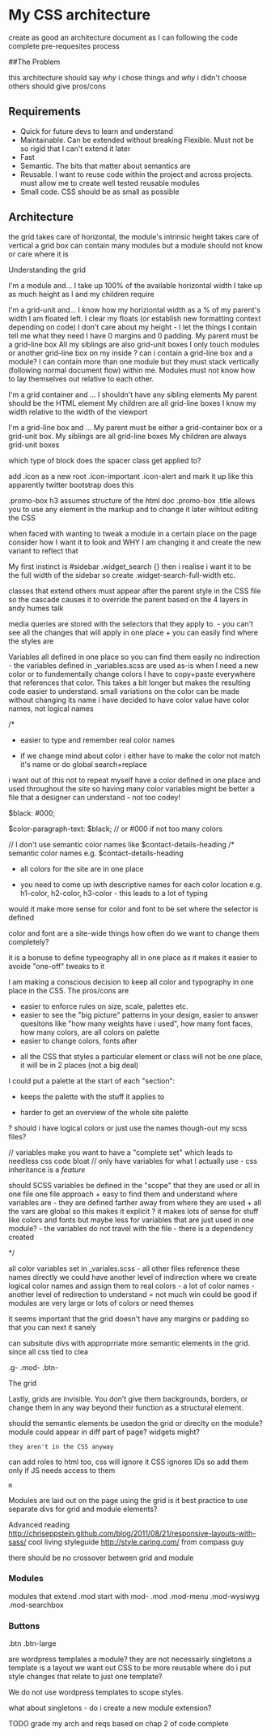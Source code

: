 # My CSS architecture

create as good an architecture document as I can following the code complete pre-requesites process

##The Problem


this architecture should say _why_ i chose things and _why_ i didn't choose others
should give pros/cons

## Requirements

*   Quick for future devs to learn and understand
*   Maintainable. Can be extended without breaking
Flexible. Must not be so rigid that I can't extend it later
*   Fast
*   Semantic. The bits that matter about semantics are
*   Reusable. I want to reuse code within the project and across projects. must allow me to create well tested reusable modules
*   Small code. CSS should be as small as possible



## Architecture


the grid takes care of horizontal, the module's intrinsic height takes care of vertical
a grid box can contain many modules but a module should not know or care where it is

Understanding the grid

I'm a module and...
	I take up 100% of the available horizontal width
	I take up as much height as I and my children require

I'm a grid-unit and...
	I know how my horiziontal width as a % of my parent's width
	I am floated left.
	I clear my floats (or establish new formatting context depending on code)
	I don't care about  my height - I let the things I contain tell me what they need
	I have 0 margins and 0 padding.
	My parent must be a grid-line box
	All my siblings are also grid-unit boxes
	I only touch modules or another grid-line box on my inside
	? can i contain a grid-line box and a module?
	I can contain more than one module but they must stack vertically (following normal document flow) within me. Modules must not know how to lay themselves out relative to each other.

I'm a grid container and ...
	I shouldn't have any sibling elements
	My parent should be the HTML element
	My children are all grid-line boxes
	I know my width relative to the width of the viewport

I'm a grid-line box and ...
	My parent must be either a grid-container box or a grid-unit box.
	My siblings are all grid-line boxes
	My children are always grid-unit boxes

which type of block does the spacer class get applied to?



add .icon as a new root
.icon-important
.icon-alert
and mark it up like this
<i class="icon icon-important"></i>
apparently twitter bootstrap does this

.promo-box h3 assumes structure of the html doc
.promo-box .title allows you to use any element in the markup and to change it later wihtout editing the CSS

when faced with wanting to tweak a module in a certain place on the page consider how I want it to look and WHY I am changing it
and create the new variant to reflect that

My first instinct is
	#sidebar .widget_search {}
then i realise i want it to be the full width of the sidebar so create
	.widget-search-full-width
etc.

classes that extend others must appear after the parent style in the CSS file so the cascade causes it to override the parent
based on the 4 layers in andy humes talk

media queries are stored with the selectors that they apply to.
    - you can't see all the changes that will apply in one place
    + you can easily find where the styles are


Variables
    all defined in one place so you can find them easily
    no indirection - the variables defined in _variables.scss are used as-is
    when I need a new color or to fundementally change colors I have to copy+paste everywhere that references that color. This takes a bit longer but
    makes the resulting code easier to understand.
    small variations on the color can be made without changing its name
    i have decided to have color value have color names, not logical names


/*
+ easier to type and remember real color names
- if we change mind about color i either have to make the color not match it's name or do global search+replace

i want out of this
    not to repeat myself
    have a color defined in one place and used throughout the site
    so having many color variables might be better
    a file that a designer can understand - not too codey!

$black: #000;

$color-paragraph-text: $black; // or #000 if not too many colors



// I don't use semantic color names like $contact-details-heading
/*
semantic color names e.g. $contact-details-heading
+ all colors for the site are in one place
- you need to come up iwth descriptive names for each color location e.g.
    h1-color, h2-color, h3-color - this leads to a lot of typing

would it make more sense for color and font to be set where the selector is defined

color and font are a site-wide things
how often do we want to change them completely?

it is a bonuse to define typeography all in one place as it makes it easier to avoide "one-off" tweaks to it

 I am making a conscious decision to keep all color and typography in one place in the CSS. The pros/cons are
 + easier to enforce rules on size, scale, palettes etc.
 + easier to see the "big picture" patterns in your design, easier to answer quesitons like "how many weights have i used", how many font faces, how many colors, are all colors on palette
 + easier to change colors, fonts after
 - all the CSS that styles a particular element or class will not be one place, it will be in 2 places (not a big deal)

 I could put a palette at the start of each "section":
 + keeps the palette with the stuff it applies to
 - harder to get an overview of the whole site palette

? should i have logical colors or just use the names though-out my scss files?

// variables make you want to have a "complete set" which leads to needless css code bloat
// only have variables for what I actually use - css inheritance is a *feature*

should SCSS variables be defined in the "scope" that they are used or all in one file
    one file approach
        + easy to find them and understand where variables are
        - they are defined farther away from where they are used
        + all the vars are global so this makes it explicit
        ? it makes lots of sense for stuff like colors and fonts but maybe less for variables that are just used in one module?
        - the variables do not travel with the file - there is a dependency created

*/

all color variables set in _variales.scss - all other files reference these names directly
we could have another level of indirection where we create logical color names and assign them to real colors
    - a lot of color names
    - another level of redirection to understand
    = not much win
    could be good if modules are very large or lots of colors or need themes


it seems important that the grid doesn't have any margins or padding so that you can next it sanely

can subsitute divs with approprriate more semantic elements in the grid. since all css tied to clea


.g-
.mod-
.btn-

The grid

Lastly, grids are invisible. You don’t give them backgrounds, borders, or change them in any way beyond their function as a structural element.


should the semantic elements be usedon the grid or direclty on the module?
    module could appear in diff part of page?
        widgets might?

    they aren't in the CSS anyway
can add roles to html too, css will ignore it
CSS ignores IDs so add them only if JS needs access to them

    m
Modules are laid out on the page using the grid
is it best practice to use separate divs for grid and module elements?

Advanced reading
    http://chriseppstein.github.com/blog/2011/08/21/responsive-layouts-with-sass/
    cool living styleguide http://style.caring.com/ from compass guy

there should be no crossover between grid and module

### Modules

modules that extend .mod start with mod-
.mod
.mod-menu
.mod-wysiwyg
.mod-searchbox

### Buttons

.btn
.btn-large

are wordpress templates a module?
    they are not necessairly singletons
    a template is a layout
    we want out CSS to be more reusable
where do i put style changes that relate to just one template?

We do not use wordpress templates to scope styles.

what about singletons - do i create a new module extension?

TODO grade my arch and reqs based on chap 2 of code complete

